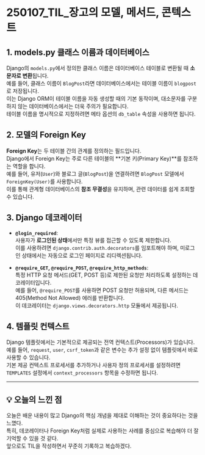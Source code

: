 # 250107_TIL_장고의 모델, 메서드, 콘텍스트

## 1. models.py 클래스 이름과 데이터베이스
Django의 `models.py`에서 정의한 클래스 이름은 데이터베이스 테이블로 변환될 때 **소문자로 변환**됩니다.  
예를 들어, 클래스 이름이 `BlogPost`라면 데이터베이스에서는 테이블 이름이 `blogpost`로 저장됩니다.  
이는 Django ORM이 테이블 이름을 자동 생성할 때의 기본 동작이며, 대소문자를 구분하지 않는 데이터베이스에서는 더욱 주의가 필요합니다.  
테이블 이름을 명시적으로 지정하려면 메타 옵션의 `db_table` 속성을 사용하면 됩니다.

## 2. 모델의 Foreign Key
**Foreign Key**는 두 테이블 간의 관계를 정의하는 필드입니다.  
Django에서 Foreign Key는 주로 다른 테이블의 **기본 키(Primary Key)**를 참조하는 역할을 합니다.  
예를 들어, 유저(`User`)와 블로그 글(`BlogPost`)을 연결하려면 `BlogPost` 모델에서 `ForeignKey(User)`를 사용합니다.  
이를 통해 관계형 데이터베이스의 **참조 무결성**을 유지하며, 관련 데이터를 쉽게 조회할 수 있습니다.

## 3. Django 데코레이터
- **`@login_required`**:  
  사용자가 **로그인된 상태**에서만 특정 뷰를 접근할 수 있도록 제한합니다.  
  이를 사용하려면 `django.contrib.auth.decorators`를 임포트해야 하며, 미로그인 상태에서는 자동으로 로그인 페이지로 리디렉션됩니다.

- **`@require_GET`, `@require_POST`, `@require_http_methods`**:  
  특정 HTTP 요청 메서드(GET, POST 등)로 제한된 요청만 처리하도록 설정하는 데코레이터입니다.  
  예를 들어, `@require_POST`를 사용하면 POST 요청만 허용되며, 다른 메서드는 405(Method Not Allowed) 에러를 반환합니다.  
  이 데코레이터는 `django.views.decorators.http` 모듈에서 제공됩니다.

## 4. 템플릿 컨텍스트
Django 템플릿에서는 기본적으로 제공되는 전역 컨텍스트(Processors)가 있습니다.  
예를 들어, `request`, `user`, `csrf_token`과 같은 변수는 추가 설정 없이 템플릿에서 바로 사용할 수 있습니다.  
기본 제공 컨텍스트 프로세서를 추가하거나 사용자 정의 프로세서를 설정하려면 `TEMPLATES` 설정에서 `context_processors` 항목을 수정하면 됩니다.

---

## 💡 오늘의 느낀 점
오늘은 배운 내용이 많고 Django의 핵심 개념을 제대로 이해하는 것이 중요하다는 것을 느꼈다.  
특히, 데코레이터나 Foreign Key처럼 실제로 사용하는 사례를 중심으로 복습해야 더 잘 기억할 수 있을 것 같다.  
앞으로도 TIL을 작성하면서 꾸준히 기록하고 복습하겠다.
